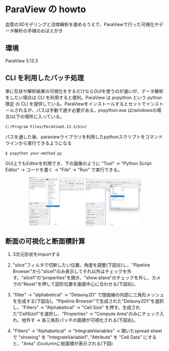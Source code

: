 # ParaView の howto
血管の3Dモデリングと流体解析を進めるうえで、ParaViewで行った可視化やデータ解析の手順のおぼえがき

## 環境
ParaView 5.13.3

## CLI を利用したバッチ処理
単に形状や解析結果の可視化をするだけならGUIを使うのが速いが、データ解析をしたい場合は CLI を利用すると便利。ParaView は pvpython という python 限定 の CLI を提供している。ParaViewをインストールするとセットでインストールされるが、パスは手動で通す必要がある。pvpython.exe は(windowsの場合)以下の場所に入っている。
```
C:/Program Files/ParaView5.13.3/bin/
```
パスを通した後、paraviewライブラリを利用したpythonスクリプトをコマンドラインから実行できるようになる
```
$ pvpython your-method.py
```
GUI上でもEditorを利用でき、下の画像のように "Tool" → "Python Script Editor" → コードを書く → "File" → "Run" で実行できる。
<p align="center">
  <img src="pictures/editor1.png" width="35%">
  <img src="pictures/editor2.png" width="35%">
</p>

## 断面の可視化と断面積計算
1. 3次元形状をimportする
2. "slice"フィルタで切断したい位置、角度を調整(下図左)し、"Pipeline Browser"から"slice1"のみ表示してそれ以外はチェックを外す。"slice1"の"properties"を開き、"show plane"のチェックを外し、カメラの"Reset"を押して図形位置を画面中心に合わせる(下図右)。

3. "filter" → "alphabetical" → "Delauny2D" で閉曲線の内部に三角形メッシュを生成する(下図左)。"Pipeline Browser"で生成された"Delauny2D1"を選択し、"Filters" → "Alphabetical" → "Cell Size" を押す。生成された"CellSize1"を選択し、"Properties" → "Compute Area"のみにチェック入れ、他外す → 各三角形パッチの面積が可視化される(下図右)。
   
4. "Filters" → "Alphabetical" → "IntegrateVariables" → 開いたspread sheet で "showing" を "IntegrateVariable1", "Attribute" を "Cell Data"  にすると、"Area" のcolumnに総面積が表示される(下図)
